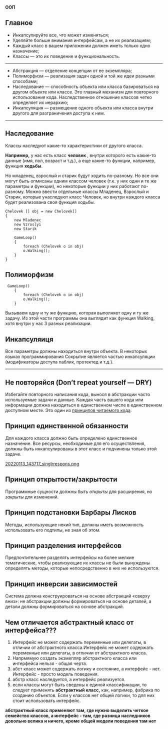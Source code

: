 **ООП**

## Главное

* Инкапсулируйте все, что может изменяться;
* Уделяйте больше внимания интерфейсам, а не их реализациям;
* Каждый класс в вашем приложении должен иметь только одно назначение;
* Классы — это их поведение и функциональность.

---

* Абстракция — отделение концепции от ее экземпляра;
* Полиморфизм — реализация задач одной и той же идеи разными способами;
* Наследование — способность объекта или класса базироваться на другом объекте или классе. Это главный механизм для повторного использования кода. Наследственное отношение классов четко определяет их иерархию;
* Инкапсуляция — размещение одного объекта или класса внутри другого для разграничения доступа к ним.

---

## Наследование

Классы наследуют какие-то характеристики от другого класса.

**Например,** у нас есть класс **человек** , внутри которого есть какие-то данные (имя, пол, возраст и т.д.),  а еще какие-то функции, например, функция **ходьбы**.

Но младенец, взрослый и старик будут ходить по-разному. Но все они могут быть опмисаны одним классом человек (т.к. у них одни и те же параметры и функции), но некоторые функции у них работают по-разному. Можно ввести отдельные классы Младенец, Взрослый и Старик, которые унаследуют класс Человек, но внутри каждого класса будет реализована своя функция ходьбы.

```
Chelovek [] obj = new Chelovek[]
{
    new Mladenec
    new Vzroslyi
    new Starik

    GameLoop()
    {
        foreach (Chelovek o in obj)
        o.Walking();
    }
}
```

## Полиморфизм

```
 GameLoop()
    {
        foreach (Chelovek o in obj)
        o.Walking();
    }
```

Вызываем одну и ту же функцию, которая выполняет одну и ту же задачу. Из этой части программы она выглядит как функция Walking, хотя внутри у нас 3 разных реализации.

## Инкапсуляиця

Все параметры должны находиться внутри объекта. В некоторых языках программирования Сокрытие является частью инкапсуляции (модификаторы доступа паблик, протектед и т.д.).

---

## Не повторяйся (Don’t repeat yourself — DRY)

Избегайте повторного написания кода, вынося в абстракции часто используемые задачи и данные. Каждая часть вашего кода или информации должна находиться в единственном числе в единственном доступном месте. Это один из [принципов читаемого кода](https://tproger.ru/articles/how-to-write-readable-code/).

## Принцип единственной обязанности

Для каждого класса должно быть определено единственное назначение. Все ресурсы, необходимые для его осуществления, должны быть инкапсулированы в этот класс и подчинены только этой задаче.


[20220113_143717_singlrrespons.png](assets/20220113_143717_singlrrespons.png)

## Принцип открытости/закрытости

Программные сущности должны быть *открыты* для расширения, но *закрыты* для изменений.

## Принцип подстановки Барбары Лисков

Методы, использующие некий тип, должны иметь возможность использовать его подтипы, не зная об этом.

## Принцип разделения интерфейсов

Предпочтительнее разделять интерфейсы на более мелкие тематические, чтобы реализующие их классы не были вынуждены определять методы, которые непосредственно в них не используются.

## Принцип инверсии зависимостей

Система должна конструироваться на основе абстракций «сверху вниз»: не абстракции должны формироваться на основе деталей, а детали должны формироваться на основе абстракций.

## Чем отличается абстрактный класс от интерфейса???

1. Интерфейс не может содержать переменные или делегаты, в отличии от абстрактного класса.Интерфейс не может содержать переменные или делегаты, в отличии от абстрактного класса.
2. Напрмямую создать экзмепляр абстрактного класса или интерфейса нельзя - общая черта.
3. абст класс может содержать логику и состояние, а интерфейс - нет. Интерфейс - просто модель поведения.
4. абстр класс наследуется, а интерфейс реализуется.
5. если классы могут быть сведены к единой классификации, то следует применять **абстрактный класс,** как, например, фабрика по созданию объектов. Если у классов нет общей логики, то для них стоит использовать интерфейс.

**абстрактный класс применяют там, где нужно выделить четкое семейство классов, а интерфейс - там, где разница наследников довольно велика и ничего, кроме общей модели поведения там нет**
